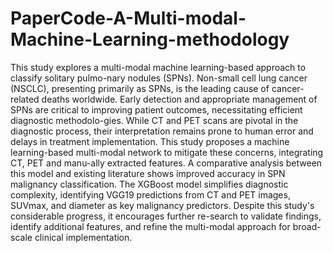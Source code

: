 # PaperCode-A-Multi-modal-Machine-Learning-methodology

This study explores a multi-modal machine learning-based approach to classify solitary pulmo-nary nodules (SPNs). Non-small cell lung cancer (NSCLC), presenting primarily as SPNs, is the leading cause of cancer-related deaths worldwide. Early detection and appropriate management of SPNs are critical to improving patient outcomes, necessitating efficient diagnostic methodolo-gies. While CT and PET scans are pivotal in the diagnostic process, their interpretation remains prone to human error and delays in treatment implementation. This study proposes a machine learning-based multi-modal network to mitigate these concerns, integrating CT, PET and manu-ally extracted features. A comparative analysis between this model and existing literature shows improved accuracy in SPN malignancy classification. The XGBoost model simplifies diagnostic complexity, identifying VGG19 predictions from CT and PET images, SUVmax, and diameter as key malignancy predictors. Despite this study's considerable progress, it encourages further re-search to validate findings, identify additional features, and refine the multi-modal approach for broad-scale clinical implementation.
